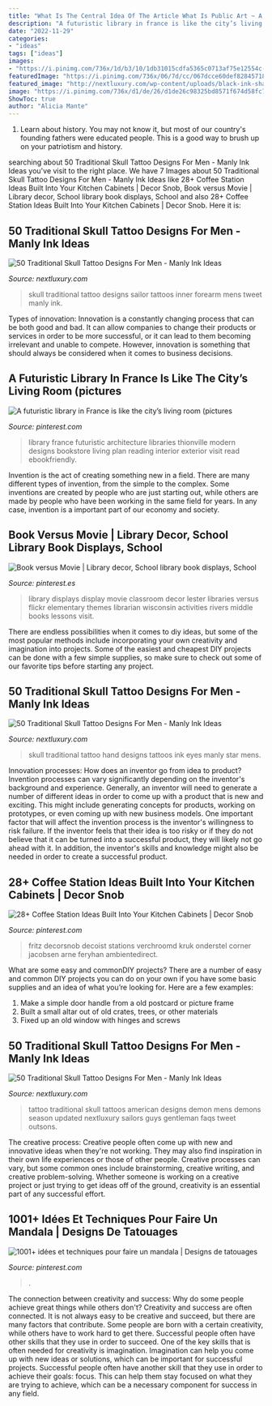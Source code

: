 ```yaml
---
title: "What Is The Central Idea Of The Article What Is Public Art ~ A Futuristic Library In France Is Like The City’s Living Room (pictures"
description: "A futuristic library in france is like the city’s living room (pictures"
date: "2022-11-29"
categories:
- "ideas"
tags: ["ideas"]
images:
- "https://i.pinimg.com/736x/1d/b3/10/1db31015cdfa5365c0713af75e12554c--public-libraries-public-library-architecture.jpg"
featuredImage: "https://i.pinimg.com/736x/06/7d/cc/067dcce60def8284571878ec41aadcba.jpg"
featured_image: "http://nextluxury.com/wp-content/uploads/black-ink-shaded-skull-with-star-eyes-mens-traditional-hand-tatotos.jpg"
image: "https://i.pinimg.com/736x/d1/de/26/d1de26c98325bd8571f674d58fc705f6--public-libraries-wisconsin.jpg"
ShowToc: true
author: "Alicia Mante"
---
```



1) Learn about history. You may not know it, but most of our country's founding fathers were educated people. This is a good way to brush up on your patriotism and history. 

	

		
searching about 50 Traditional Skull Tattoo Designs For Men - Manly Ink Ideas you've visit to the right place. We have 7 Images about 50 Traditional Skull Tattoo Designs For Men - Manly Ink Ideas like 28+ Coffee Station Ideas Built Into Your Kitchen Cabinets | Decor Snob, Book versus Movie | Library decor, School library book displays, School and also 28+ Coffee Station Ideas Built Into Your Kitchen Cabinets | Decor Snob. Here it is:
		
    
## 50 Traditional Skull Tattoo Designs For Men - Manly Ink Ideas

<img loading=lazy src="http://nextluxury.com/wp-content/uploads/traditional-sailor-skull-mens-inner-forearm-tattoo-ideas.jpg" onerror="this.onerror=null;this.src='https://tse1.mm.bing.net/th?id=OIP.Rv-sceWELcpvLycCLt3BRAHaHa&amp;pid=15.1';" alt="50 Traditional Skull Tattoo Designs For Men - Manly Ink Ideas">

_Source: nextluxury.com_

>skull traditional tattoo designs sailor tattoos inner forearm mens tweet manly ink. 

	

Types of innovation:
Innovation is a constantly changing process that can be both good and bad. It can allow companies to change their products or services in order to be more successful, or it can lead to them becoming irrelevant and unable to compete. However, innovation is something that should always be considered when it comes to business decisions.

    
## A Futuristic Library In France Is Like The City’s Living Room (pictures

<img loading=lazy src="https://i.pinimg.com/736x/1d/b3/10/1db31015cdfa5365c0713af75e12554c--public-libraries-public-library-architecture.jpg" onerror="this.onerror=null;this.src='https://tse4.mm.bing.net/th?id=OIP.OCiilyXeIwYlNMP6cy-ljAHaFv&amp;pid=15.1';" alt="A futuristic library in France is like the city’s living room (pictures">

_Source: pinterest.com_

>library france futuristic architecture libraries thionville modern designs bookstore living plan reading interior exterior visit read ebookfriendly. 

	

Invention is the act of creating something new in a field. There are many different types of invention, from the simple to the complex. Some inventions are created by people who are just starting out, while others are made by people who have been working in the same field for years. In any case, invention is a important part of our economy and society.

    
## Book Versus Movie | Library Decor, School Library Book Displays, School

<img loading=lazy src="https://i.pinimg.com/736x/d1/de/26/d1de26c98325bd8571f674d58fc705f6--public-libraries-wisconsin.jpg" onerror="this.onerror=null;this.src='https://tse2.mm.bing.net/th?id=OIP.hSOIR0plJx0fHAGHTZs9NQHaLG&amp;pid=15.1';" alt="Book versus Movie | Library decor, School library book displays, School">

_Source: pinterest.es_

>library displays display movie classroom decor lester libraries versus flickr elementary themes librarian wisconsin activities rivers middle books lessons visit. 

	

There are endless possibilities when it comes to diy ideas, but some of the most popular methods include incorporating your own creativity and imagination into projects. Some of the easiest and cheapest DIY projects can be done with a few simple supplies, so make sure to check out some of our favorite tips before starting any project.

    
## 50 Traditional Skull Tattoo Designs For Men - Manly Ink Ideas

<img loading=lazy src="http://nextluxury.com/wp-content/uploads/black-ink-shaded-skull-with-star-eyes-mens-traditional-hand-tatotos.jpg" onerror="this.onerror=null;this.src='https://tse3.mm.bing.net/th?id=OIP.wreWczTKaqu71gAg5iq-2AHaHa&amp;pid=15.1';" alt="50 Traditional Skull Tattoo Designs For Men - Manly Ink Ideas">

_Source: nextluxury.com_

>skull traditional tattoo hand designs tattoos ink eyes manly star mens. 

	

Innovation processes: How does an inventor go from idea to product?
Invention processes can vary significantly depending on the inventor's background and experience. Generally, an inventor will need to generate a number of different ideas in order to come up with a product that is new and exciting. This might include generating concepts for products, working on prototypes, or even coming up with new business models.
One important factor that will affect the invention process is the inventor's willingness to risk failure. If the inventor feels that their idea is too risky or if they do not believe that it can be turned into a successful product, they will likely not go ahead with it. In addition, the inventor's skills and knowledge might also be needed in order to create a successful product.

    
## 28+ Coffee Station Ideas Built Into Your Kitchen Cabinets | Decor Snob

<img loading=lazy src="https://i.pinimg.com/736x/06/7d/cc/067dcce60def8284571878ec41aadcba.jpg" onerror="this.onerror=null;this.src='https://tse2.mm.bing.net/th?id=OIP.N-u7pPsi57ZHvMyeLVGxswHaHa&amp;pid=15.1';" alt="28+ Coffee Station Ideas Built Into Your Kitchen Cabinets | Decor Snob">

_Source: pinterest.com_

>fritz decorsnob decoist stations verchroomd kruk onderstel corner jacobsen arne feryhan ambientedirect. 

	

What are some easy and commonDIY projects?
There are a number of easy and common DIY projects you can do on your own if you have some basic supplies and an idea of what you’re looking for. Here are a few examples:
1. Make a simple door handle from a old postcard or picture frame
2. Built a small altar out of old crates, trees, or other materials
3. Fixed up an old window with hinges and screws

    
## 50 Traditional Skull Tattoo Designs For Men - Manly Ink Ideas

<img loading=lazy src="http://nextluxury.com/wp-content/uploads/mens-traditional-demon-with-skull-full-back-tattoo.jpg" onerror="this.onerror=null;this.src='https://tse4.mm.bing.net/th?id=OIP.PqKaoStduucpN_WZ3v23swHaI_&amp;pid=15.1';" alt="50 Traditional Skull Tattoo Designs For Men - Manly Ink Ideas">

_Source: nextluxury.com_

>tattoo traditional skull tattoos american designs demon mens demons season updated nextluxury sailors guys gentleman faqs tweet outsons. 

	

The creative process:
Creative people often come up with new and innovative ideas when they're not working. They may also find inspiration in their own life experiences or those of other people. Creative processes can vary, but some common ones include brainstorming, creative writing, and creative problem-solving. Whether someone is working on a creative project or just trying to get ideas off of the ground, creativity is an essential part of any successful effort.

    
## 1001+ Idées Et Techniques Pour Faire Un Mandala | Designs De Tatouages

<img loading=lazy src="https://i.pinimg.com/736x/2d/79/e0/2d79e0bd503a173764408e09a62063cb--crayons-mandala.jpg" onerror="this.onerror=null;this.src='https://tse3.mm.bing.net/th?id=OIP.6tSerL29UKFwGw0kFL_DOwHaJ3&amp;pid=15.1';" alt="1001+ idées et techniques pour faire un mandala | Designs de tatouages">

_Source: pinterest.com_

>. 

	

The connection between creativity and success: Why do some people achieve great things while others don't?
Creativity and success are often connected. It is not always easy to be creative and succeed, but there are many factors that contribute. Some people are born with a certain creativity, while others have to work hard to get there. Successful people often have other skills that they use in order to succeed. One of the key skills that is often needed for creativity is imagination. Imagination can help you come up with new ideas or solutions, which can be important for successful projects. Successful people often have another skill that they use in order to achieve their goals: focus. This can help them stay focused on what they are trying to achieve, which can be a necessary component for success in any field.

